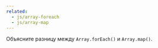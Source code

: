 ```yaml
---
related:
  - js/array-foreach
  - js/array-map
---
```


Объясните разницу между `Array.forEach()` и `Array.map()`.
